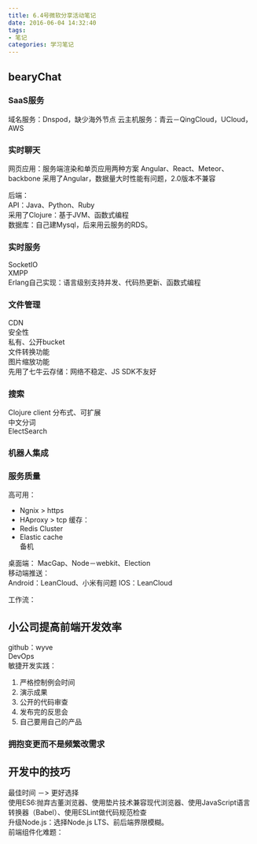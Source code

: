 ```yaml
---
title: 6.4号微软分享活动笔记
date: 2016-06-04 14:32:40
tags: 
- 笔记
categories: 学习笔记
--- 
```

## bearyChat
### SaaS服务
域名服务：Dnspod，缺少海外节点
云主机服务：青云－QingCloud，UCloud，AWS
### 实时聊天  
网页应用：服务端渲染和单页应用两种方案
Angular、React、Meteor、backbone
采用了Angular，数据量大时性能有问题，2.0版本不兼容

后端：  
API：Java、Python、Ruby  
采用了Clojure：基于JVM、函数式编程  
数据库：自己建Mysql，后来用云服务的RDS。  

### 实时服务
SocketIO  
XMPP  
Erlang自己实现：语言级别支持并发、代码热更新、函数式编程
### 文件管理  
CDN  
安全性  
私有、公开bucket  
文件转换功能  
图片缩放功能  
先用了七牛云存储：网络不稳定、JS SDK不友好  
### 搜索
Clojure client
分布式、可扩展  
中文分词  
ElectSearch  
### 机器人集成
### 服务质量
高可用：  
- Ngnix > https
- HAproxy > tcp
缓存：  
- Redis Cluster
- Elastic cache  
备机

桌面端：
MacGap、Node－webkit、Election  
移动端推送：  
Android：LeanCloud、小米有问题
IOS：LeanCloud  

工作流：

## 小公司提高前端开发效率
github：wyve  
DevOps  
敏捷开发实践：
1. 严格控制例会时间
2. 演示成果
3. 公开的代码审查
4. 发布完的反思会
5. 自己要用自己的产品  
### 拥抱变更而不是频繁改需求

## 开发中的技巧
最佳时间 －> 更好选择  
使用ES6:抛弃古董浏览器、使用垫片技术兼容现代浏览器、使用JavaScript语言转换器（Babel）、使用ESLint做代码规范检查  
升级Node.js：选择Node.js LTS、前后端界限模糊。  
前端组件化难题：


